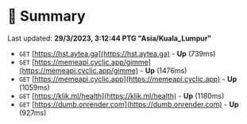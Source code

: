 # 📖 Summary
Last updated: **29/3/2023, 3:12:44 PTG "Asia/Kuala_Lumpur"**

- `GET` [https://hst.aytea.ga](https://hst.aytea.ga) - **Up** (739ms)
- `GET` [https://memeapi.cyclic.app/gimme](https://memeapi.cyclic.app/gimme) - **Up** (1476ms)
- `GET` [https://memeapi.cyclic.app](https://memeapi.cyclic.app) - **Up** (1059ms)
- `GET` [https://klik.ml/health](https://klik.ml/health) - **Up** (1180ms)
- `GET` [https://dumb.onrender.com](https://dumb.onrender.com) - **Up** (927ms)
